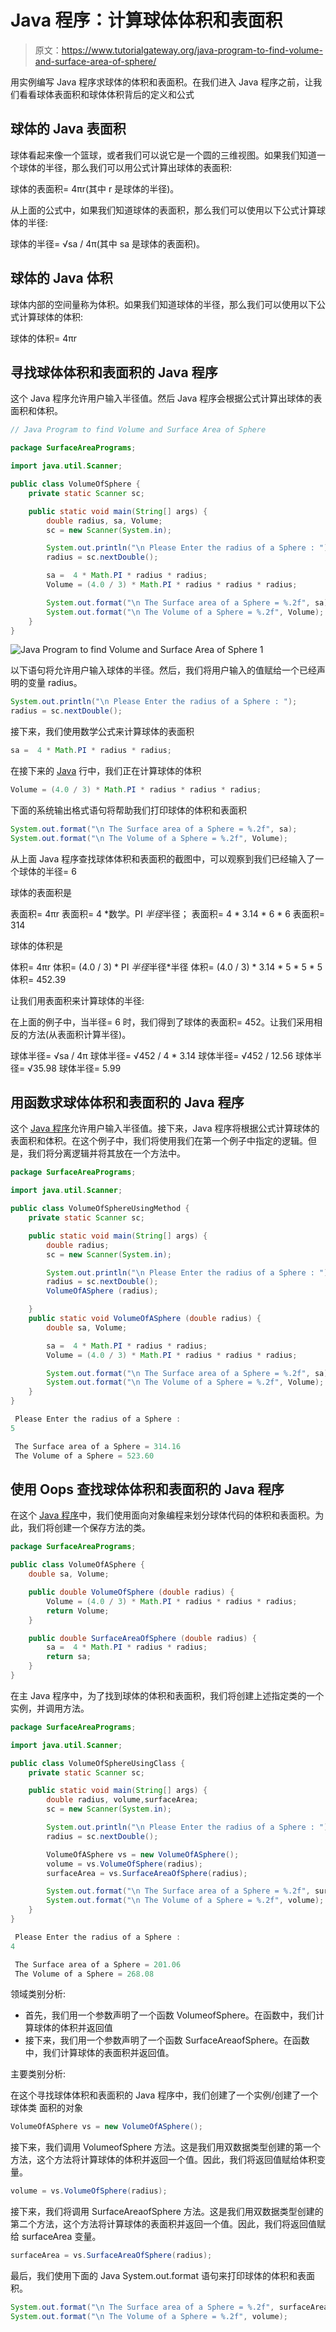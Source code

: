 # Java 程序：计算球体体积和表面积

> 原文：<https://www.tutorialgateway.org/java-program-to-find-volume-and-surface-area-of-sphere/>

用实例编写 Java 程序求球体的体积和表面积。在我们进入 Java 程序之前，让我们看看球体表面积和球体体积背后的定义和公式

## 球体的 Java 表面积

球体看起来像一个篮球，或者我们可以说它是一个圆的三维视图。如果我们知道一个球体的半径，那么我们可以用公式计算出球体的表面积:

球体的表面积= 4πr(其中 r 是球体的半径)。

从上面的公式中，如果我们知道球体的表面积，那么我们可以使用以下公式计算球体的半径:

球体的半径= √sa / 4π(其中 sa 是球体的表面积)。

## 球体的 Java 体积

球体内部的空间量称为体积。如果我们知道球体的半径，那么我们可以使用以下公式计算球体的体积:

球体的体积= 4πr

## 寻找球体体积和表面积的 Java 程序

这个 Java 程序允许用户输入半径值。然后 Java 程序会根据公式计算出球体的表面积和体积。

```java
// Java Program to find Volume and Surface Area of Sphere 

package SurfaceAreaPrograms;

import java.util.Scanner;

public class VolumeOfSphere {
	private static Scanner sc;

	public static void main(String[] args) {
		double radius, sa, Volume;
		sc = new Scanner(System.in);

		System.out.println("\n Please Enter the radius of a Sphere : ");
		radius = sc.nextDouble();

		sa =  4 * Math.PI * radius * radius;
		Volume = (4.0 / 3) * Math.PI * radius * radius * radius;

		System.out.format("\n The Surface area of a Sphere = %.2f", sa);
		System.out.format("\n The Volume of a Sphere = %.2f", Volume);
	}
}
```

![Java Program to find Volume and Surface Area of Sphere 1](img/3753b14ea609d61fe37b87efb19d9c2d.png)

以下语句将允许用户输入球体的半径。然后，我们将用户输入的值赋给一个已经声明的变量 radius。

```java
System.out.println("\n Please Enter the radius of a Sphere : ");
radius = sc.nextDouble();
```

接下来，我们使用数学公式来计算球体的表面积

```java
sa =  4 * Math.PI * radius * radius;
```

在接下来的 [Java](https://www.tutorialgateway.org/java-tutorial/) 行中，我们正在计算球体的体积

```java
Volume = (4.0 / 3) * Math.PI * radius * radius * radius;
```

下面的系统输出格式语句将帮助我们打印球体的体积和表面积

```java
System.out.format("\n The Surface area of a Sphere = %.2f", sa);
System.out.format("\n The Volume of a Sphere = %.2f", Volume);
```

从上面 Java 程序查找球体体积和表面积的截图中，可以观察到我们已经输入了一个球体的半径= 6

球体的表面积是

表面积= 4πr
表面积= 4 *数学。PI *半径*半径；
表面积= 4 * 3.14 * 6 * 6
表面积= 314

球体的体积是

体积= 4πr
体积= (4.0 / 3) * PI *半径*半径*半径
体积= (4.0 / 3) * 3.14 * 5 * 5 * 5
体积= 452.39

让我们用表面积来计算球体的半径:

在上面的例子中，当半径= 6 时，我们得到了球体的表面积= 452。让我们采用相反的方法(从表面积计算半径)。

球体半径= √sa / 4π
球体半径= √452 / 4 * 3.14
球体半径= √452 / 12.56
球体半径= √35.98
球体半径= 5.99

## 用函数求球体体积和表面积的 Java 程序

这个 [Java 程序](https://www.tutorialgateway.org/learn-java-programs/)允许用户输入半径值。接下来，Java 程序将根据公式计算球体的表面积和体积。在这个例子中，我们将使用我们在第一个例子中指定的逻辑。但是，我们将分离逻辑并将其放在一个方法中。

```java
package SurfaceAreaPrograms;

import java.util.Scanner;

public class VolumeOfSphereUsingMethod {
	private static Scanner sc;

	public static void main(String[] args) {
		double radius;
		sc = new Scanner(System.in);

		System.out.println("\n Please Enter the radius of a Sphere : ");
		radius = sc.nextDouble();
		VolumeOfASphere (radius);

	}
	public static void VolumeOfASphere (double radius) {
		double sa, Volume;

		sa =  4 * Math.PI * radius * radius;
		Volume = (4.0 / 3) * Math.PI * radius * radius * radius;

		System.out.format("\n The Surface area of a Sphere = %.2f", sa);
		System.out.format("\n The Volume of a Sphere = %.2f", Volume);
	}
}
```

```java
 Please Enter the radius of a Sphere : 
5

 The Surface area of a Sphere = 314.16
 The Volume of a Sphere = 523.60
```

## 使用 Oops 查找球体体积和表面积的 Java 程序

在这个 [Java 程序](https://www.tutorialgateway.org/learn-java-programs/)中，我们使用面向对象编程来划分球体代码的体积和表面积。为此，我们将创建一个保存方法的类。

```java
package SurfaceAreaPrograms;

public class VolumeOfASphere {
	double sa, Volume;

	public double VolumeOfSphere (double radius) {
		Volume = (4.0 / 3) * Math.PI * radius * radius * radius;
		return Volume;
	}

	public double SurfaceAreaOfSphere (double radius) {
		sa =  4 * Math.PI * radius * radius;
		return sa;
	}
}
```

在主 Java 程序中，为了找到球体的体积和表面积，我们将创建上述指定类的一个实例，并调用方法。

```java
package SurfaceAreaPrograms;

import java.util.Scanner;

public class VolumeOfSphereUsingClass {
	private static Scanner sc;

	public static void main(String[] args) {
		double radius, volume,surfaceArea;
		sc = new Scanner(System.in);

		System.out.println("\n Please Enter the radius of a Sphere : ");
		radius = sc.nextDouble();

		VolumeOfASphere vs = new VolumeOfASphere();
		volume = vs.VolumeOfSphere(radius);
		surfaceArea = vs.SurfaceAreaOfSphere(radius);

		System.out.format("\n The Surface area of a Sphere = %.2f", surfaceArea);
		System.out.format("\n The Volume of a Sphere = %.2f", volume);
	}
}
```

```java
 Please Enter the radius of a Sphere : 
4

 The Surface area of a Sphere = 201.06
 The Volume of a Sphere = 268.08
```

领域类别分析:

*   首先，我们用一个参数声明了一个函数 VolumeofSphere。在函数中，我们计算球体的体积并返回值
*   接下来，我们用一个参数声明了一个函数 SurfaceAreaofSphere。在函数中，我们计算球体的表面积并返回值。

主要类别分析:

在这个寻找球体体积和表面积的 Java 程序中，我们创建了一个实例/创建了一个球体类 面积的对象

```java
VolumeOfASphere vs = new VolumeOfASphere();
```

接下来，我们调用 VolumeofSphere 方法。这是我们用双数据类型创建的第一个方法，这个方法将计算球体的体积并返回一个值。因此，我们将返回值赋给体积变量。

```java
volume = vs.VolumeOfSphere(radius);
```

接下来，我们将调用 SurfaceAreaofSphere 方法。这是我们用双数据类型创建的第二个方法，这个方法将计算球体的表面积并返回一个值。因此，我们将返回值赋给 surfaceArea 变量。

```java
surfaceArea = vs.SurfaceAreaOfSphere(radius);
```

最后，我们使用下面的 Java System.out.format 语句来打印球体的体积和表面积。

```java
System.out.format("\n The Surface area of a Sphere = %.2f", surfaceArea);
System.out.format("\n The Volume of a Sphere = %.2f", volume);
```